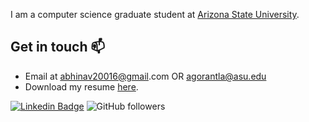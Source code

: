I am a computer science graduate student at [Arizona State University](asu.edu). 

 ## Get in touch 📫
 - Email at [abhinav20016@gmail](abhinav20016@gmail).com OR [agorantla@asu.edu](agorantla@asu.edu)
 - Download my resume [here](https://abhinavgorantla.me/files/abhinav_gorantla_resume.pdf).

[![Linkedin Badge](https://img.shields.io/badge/-LinkedIn-blue?style=flat-square&logo=Linkedin&logoColor=white&link=https://www.linkedin.com/in/abhinav-gorantla/)](https://www.linkedin.com/in/abhinav-gorantla/)
![GitHub followers](https://img.shields.io/github/followers/abhinavgor)

